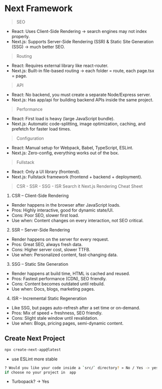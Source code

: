 # Next Framework
> SEO
- React: Uses Client-Side Rendering → search engines may not index properly.
- Next.js: Supports Server-Side Rendering (SSR) & Static Site Generation (SSG) → much better SEO.
> Routing
- React: Requires external library like react-router.
- Next.js: Built-in file-based routing → each folder = route, each page.tsx = page.
> API
- React: No backend, you must create a separate Node/Express server.
- Next.js: Has app/api for building backend APIs inside the same project.
> Performance
- React: First load is heavy (large JavaScript bundle).
- Next.js: Automatic code-splitting, image optimization, caching, and prefetch for faster load times.
> Configuration
- React: Manual setup for Webpack, Babel, TypeScript, ESLint.
- Next.js: Zero-config, everything works out of the box.
> Fullstack
- React: Only a UI library (frontend).
- Next.js: Fullstack framework (frontend + backend + deployment).
> CSR - SSR - SSG - ISR Search it
> Next.js Rendering Cheat Sheet
1. CSR – Client-Side Rendering
- Render happens in the browser after JavaScript loads.
- Pros: Highly interactive, good for dynamic state/UI.
- Cons: Poor SEO, slower first load.
- Use when: Content changes on every interaction, not SEO critical.
2. SSR – Server-Side Rendering
- Render happens on the server for every request.
- Pros: Great SEO, always fresh data.
- Cons: Higher server cost, slower TTFB.
- Use when: Personalized content, fast-changing data.
3. SSG – Static Site Generation
- Render happens at build time, HTML is cached and reused.
- Pros: Fastest performance (CDN), SEO friendly.
- Cons: Content becomes outdated until rebuild.
- Use when: Docs, blogs, marketing pages.
4. ISR – Incremental Static Regeneration
- Like SSG, but pages auto-refresh after a set time or on-demand.
- Pros: Mix of speed + freshness, SEO friendly.
- Cons: Slight stale window until revalidation.
- Use when: Blogs, pricing pages, semi-dynamic content.

## Create Next Project 
```bash
npx create-next-app@latest
```
- use ESLint more stable 
```bash
? Would you like your code inside a `src/` directory? » No / Yes -> yes
if choose no your project in  app
```
- Turbopack? -> Yes
